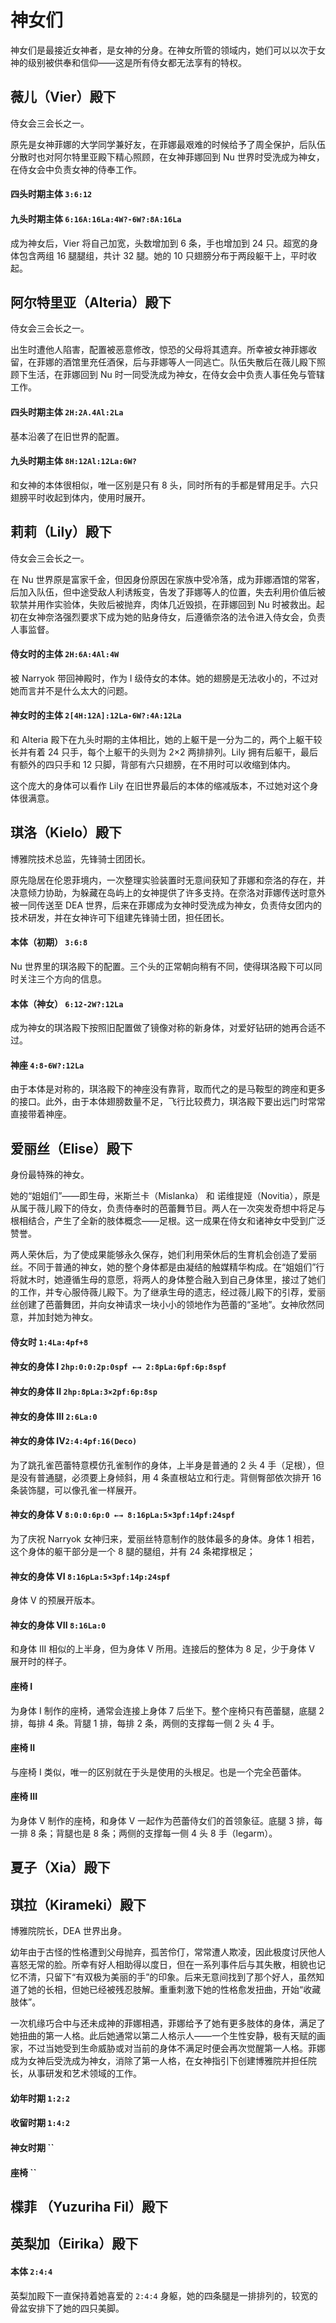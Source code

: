 # 神女们

神女们是最接近女神者，是女神的分身。在神女所管的领域内，她们可以以次于女神的级别被供奉和信仰——这是所有侍女都无法享有的特权。

## 薇儿（Vier）殿下

侍女会三会长之一。

原先是女神菲娜的大学同学兼好友，在菲娜最艰难的时候给予了周全保护，后队伍分散时也对阿尔特里亚殿下精心照顾，在女神菲娜回到 Nu 世界时受洗成为神女，在侍女会中负责女神的侍奉工作。

#### 四头时期主体 `3:6:12`

#### 九头时期主体 `6:16A:16La:4W?-6W?:8A:16La`

成为神女后，Vier 将自己加宽，头数增加到 6 条，手也增加到 24 只。超宽的身体包含两组 16 腿腿组，共计 32 腿。她的 10 只翅膀分布于两段躯干上，平时收起。

## 阿尔特里亚（Alteria）殿下

侍女会三会长之一。

出生时遭他人陷害，配置被恶意修改，惊恐的父母将其遗弃。所幸被女神菲娜收留，在菲娜的酒馆里充任酒保，后与菲娜等人一同逃亡。队伍失散后在薇儿殿下照顾下生活，在菲娜回到 Nu 时一同受洗成为神女，在侍女会中负责人事任免与管辖工作。

#### 四头时期主体 `2H:2A.4Al:2La`

基本沿袭了在旧世界的配置。

#### 九头时期主体 `8H:12Al:12La:6W?`

和女神的本体很相似，唯一区别是只有 8 头，同时所有的手都是臂用足手。六只翅膀平时收起到体内，使用时展开。

## 莉莉（Lily）殿下

侍女会三会长之一。

在 Nu 世界原是富家千金，但因身份原因在家族中受冷落，成为菲娜酒馆的常客，后加入队伍，但中途受敌人利诱叛变，告发了菲娜等人的位置，失去利用价值后被软禁并用作实验体，失败后被抛弃，肉体几近毁损，在菲娜回到 Nu 时被救出。起初在女神奈洛强烈要求下成为她的贴身侍女，后遵循奈洛的法令进入侍女会，负责人事监督。

#### 侍女时的主体 `2H:6A:4Al:4W`

被 Narryok 带回神殿时，作为 I 级侍女的本体。她的翅膀是无法收小的，不过对她而言并不是什么太大的问题。

#### 神女时的主体 `2[4H:12A]:12La-6W?:4A:12La`

和 Alteria 殿下在九头时期的主体相比，她的上躯干是一分为二的，两个上躯干较长并有着 24 只手，每个上躯干的头则为 2×2 两排排列。Lily 拥有后躯干，最后有额外的四只手和 12 只脚，背部有六只翅膀，在不用时可以收缩到体内。

这个庞大的身体可以看作 Lily 在旧世界最后的本体的缩减版本，不过她对这个身体很满意。



## 琪洛（Kielo）殿下

博雅院技术总监，先锋骑士团团长。

原先隐居在伦恩菲境内，一次整理实验装置时无意间获知了菲娜和奈洛的存在，并决意倾力协助，为躲藏在岛屿上的女神提供了许多支持。在奈洛对菲娜传送时意外被一同传送至 DEA 世界，后来在菲娜成为女神时受洗成为神女，负责侍女团内的技术研发，并在女神许可下组建先锋骑士团，担任团长。

#### 本体（初期） `3:6:8`

Nu 世界里的琪洛殿下的配置。三个头的正常朝向稍有不同，使得琪洛殿下可以同时关注三个方向的信息。

#### 本体（神女） `6:12-2W?:12La`

成为神女的琪洛殿下按照旧配置做了镜像对称的新身体，对爱好钻研的她再合适不过。

#### 神座 `4:8-6W?:12La`

由于本体是对称的，琪洛殿下的神座没有靠背，取而代之的是马鞍型的跨座和更多的接口。此外，由于本体翅膀数量不足，飞行比较费力，琪洛殿下要出远门时常常直接带着神座。

## 爱丽丝（Elise）殿下

身份最特殊的神女。

她的“姐姐们”——即生母，米斯兰卡（Mislanka） 和 诺维提娅（Novitia），原是从属于薇儿殿下的侍女，负责侍奉时的芭蕾舞节目。两人在一次突发奇想中将足与根相结合，产生了全新的肢体概念——足根。这一成果在侍女和诸神女中受到广泛赞誉。

两人荣休后，为了使成果能够永久保存，她们利用荣休后的生育机会创造了爱丽丝。不同于普通的神女，她的整个身体都是由凝结的触媒精华构成。在“姐姐们”行将就木时，她遵循生母的意愿，将两人的身体整合融入到自己身体里，接过了她们的工作，并专心服侍薇儿殿下。为了继承生母的遗志，经过薇儿殿下的引荐，爱丽丝创建了芭蕾舞团，并向女神请求一块小小的领地作为芭蕾的“圣地”。女神欣然同意，并加封她为神女。

#### 侍女时 `1:4La:4pf+8`

#### 神女的身体 I `2hp:0:0:2p:0spf ←→ 2:8pLa:6pf:6p:8spf`

#### 神女的身体 II `2hp:8pLa:3×2pf:6p:8sp`

#### 神女的身体 III `2:6La:0`

#### 神女的身体 IV`2:4:4pf:16(Deco)`

为了跳孔雀芭蕾特意模仿孔雀制作的身体，上半身是普通的 2 头 4 手（足根），但是没有普通腿，必须要上身倾斜，用 4 条直根站立和行走。背侧臀部依次排开 16 条装饰腿，可以像孔雀一样展开。

#### 神女的身体 V `8:0:0:6p:0 ←→ 8:16pLa:5×3pf:14pf:24spf`

为了庆祝 Narryok 女神归来，爱丽丝特意制作的肢体最多的身体。身体 1 相若，这个身体的躯干部分是一个 8 腿的腿组，并有 24 条裙撑根足；

#### 神女的身体 VI `8:16pLa:5×3pf:14p:24spf`

身体 V 的预展开版本。

#### 神女的身体 VII `8:16La:0`

和身体 III 相似的上半身，但为身体 V 所用。连接后的整体为 8 足，少于身体 V 展开时的样子。

#### 座椅 I

为身体 I 制作的座椅，通常会连接上身体 7 后坐下。整个座椅只有芭蕾腿，底腿 2 排，每排 4 条。背腿 1 排，每排 2 条，两侧的支撑每一侧 2 头 4 手。

#### 座椅 II

与座椅 I 类似，唯一的区别就在于头是使用的头根足。也是一个完全芭蕾体。

#### 座椅 III

为身体 V 制作的座椅，和身体 V 一起作为芭蕾侍女们的首领象征。底腿 3 排，每一排 8 条；背腿也是 8 条；两侧的支撑每一侧 4 头 8 手（legarm）。

## 夏子（Xia）殿下

## 琪拉（Kirameki）殿下

博雅院院长，DEA 世界出身。

幼年由于古怪的性格遭到父母抛弃，孤苦伶仃，常常遭人欺凌，因此极度讨厌他人喜怒无常的脸。所幸有好人相助得以度日，但在一系列事件后与其失散，相貌也记忆不清，只留下“有双极为美丽的手”的印象。后来无意间找到了那个好人，虽然知道了她的长相，但她已经被残忍肢解。重重刺激下她的性格愈发扭曲，开始“收藏肢体”。

一次机缘巧合中与还未成神的菲娜相遇，菲娜给予了她有更多肢体的身体，满足了她扭曲的第一人格。此后她通常以第二人格示人——一个生性安静，极有天赋的画家，不过当她受到生命威胁或对当前的身体不满足时便会再次觉醒第一人格。菲娜成为女神后受洗成为神女，消除了第一人格，在女神指引下创建博雅院并担任院长，从事研发和艺术领域的工作。

#### 幼年时期 `1:2:2`

#### 收留时期 `1:4:2`

#### 神女时期 ``

#### 座椅 ``

## 楪菲 （Yuzuriha Fil）殿下

## 英梨加（Eirika）殿下

#### 本体 `2:4:4`

英梨加殿下一直保持着她喜爱的 `2:4:4` 身躯，她的四条腿是一排排列的，较宽的骨盆安排下了她的四只美脚。